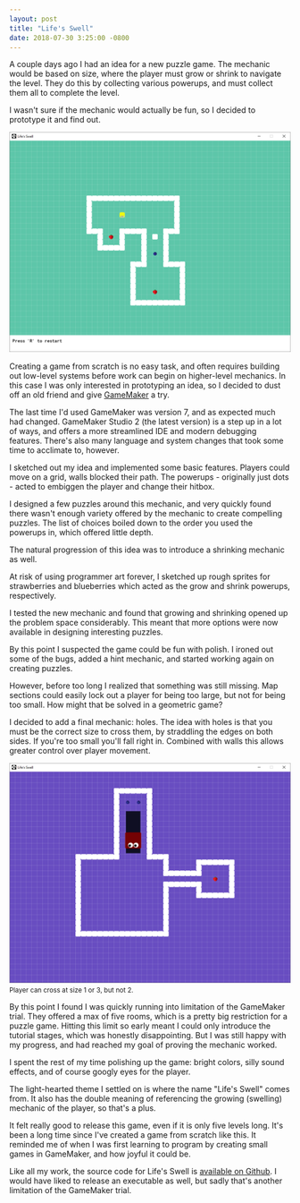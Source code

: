 ```yaml
---
layout: post
title: "Life's Swell"
date: 2018-07-30 3:25:00 -0800
---
```

A couple days ago I had an idea for a new puzzle game.  The mechanic would be based on size, where the player must grow or shrink to navigate the level.  They do this by collecting various powerups, and must collect them all to complete the level.

I wasn't sure if the mechanic would actually be fun, so I decided to prototype it and find out.

![Level 3](/img/lifes-swell-level-3.png)

Creating a game from scratch is no easy task, and often requires building out low-level systems before work can begin on higher-level mechanics.  In this case I was only interested in prototyping an idea, so I decided to dust off an old friend and give [GameMaker](https://www.yoyogames.com/gamemaker) a try.

The last time I'd used GameMaker was version 7, and as expected much had changed.  GameMaker Studio 2 (the latest version) is a step up in a lot of ways, and offers a more streamlined IDE and modern debugging features.  There's also many language and system changes that took some time to acclimate to, however.

I sketched out my idea and implemented some basic features.  Players could move on a grid, walls blocked their path.  The powerups - originally just dots - acted to embiggen the player and change their hitbox.

I designed a few puzzles around this mechanic, and very quickly found there wasn't enough variety offered by the mechanic to create compelling puzzles.  The list of choices boiled down to the order you used the powerups in, which offered little depth.

The natural progression of this idea was to introduce a shrinking mechanic as well.

At risk of using programmer art forever, I sketched up rough sprites for strawberries and blueberries which acted as the grow and shrink powerups, respectively.

I tested the new mechanic and found that growing and shrinking opened up the problem space considerably.  This meant that more options were now available in designing interesting puzzles.

By this point I suspected the game could be fun with polish.  I ironed out some of the bugs, added a hint mechanic, and started working again on creating puzzles.

However, before too long I realized that something was still missing.  Map sections could easily lock out a player for being too large, but not for being too small.  How might that be solved in a geometric game?

I decided to add a final mechanic: holes.  The idea with holes is that you must be the correct size to cross them, by straddling the edges on both sides.  If you're too small you'll fall right in.  Combined with walls this allows greater control over player movement.

![Level 4](/img/lifes-swell-level-4.png)
<small>Player can cross at size 1 or 3, but not 2.</small>

By this point I found I was quickly running into limitation of the GameMaker trial.  They offered a max of five rooms, which is a pretty big restriction for a puzzle game.  Hitting this limit so early meant I could only introduce the tutorial stages, which was honestly disappointing.  But I was still happy with my progress, and had reached my goal of proving the mechanic worked.

I spent the rest of my time polishing up the game: bright colors, silly sound effects, and of course googly eyes for the player.

The light-hearted theme I settled on is where the name "Life's Swell" comes from.  It also has the double meaning of referencing the growing (swelling) mechanic of the player, so that's a plus.

It felt really good to release this game, even if it is only five levels long.  It's been a long time since I've created a game from scratch like this.  It reminded me of when I was first learning to program by creating small games in GameMaker, and how joyful it could be.

Like all my work, the source code for Life's Swell is [available on Github](https://github.com/WesCook/LifesSwell).  I would have liked to release an executable as well, but sadly that's another limitation of the GameMaker trial.
